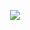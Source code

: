 
<!--
**Giorgio-Zarantonello/Giorgio-Zarantonello** is a ✨ _special_ ✨ repository because its `README.md` (this file) appears on your GitHub profile.

Here are some ideas to get you started:

- 🔭 I’m currently working on ...
- 🌱 I’m currently learning ...
- 👯 I’m looking to collaborate on ...
- 🤔 I’m looking for help with ...
- 💬 Ask me about ...
- 📫 How to reach me: ...
- 😄 Pronouns: ...
- ⚡ Fun fact: ...
-->
<p align="center">
  <img align="center" src="https://camo.githubusercontent.com/147ce1f0ec6e78451b3983fffa1a5053be261f06e0ba02d093b3271c333f2c2e/68747470733a2f2f6769746875622d726561646d652d73746174732e76657263656c2e6170702f6170693f757365726e616d653d67696f7267696f2d7a6172616e746f6e656c6c6f2673686f775f69636f6e733d74727565267468656d653d746f6b796f6e69676874" /> 
</p>
